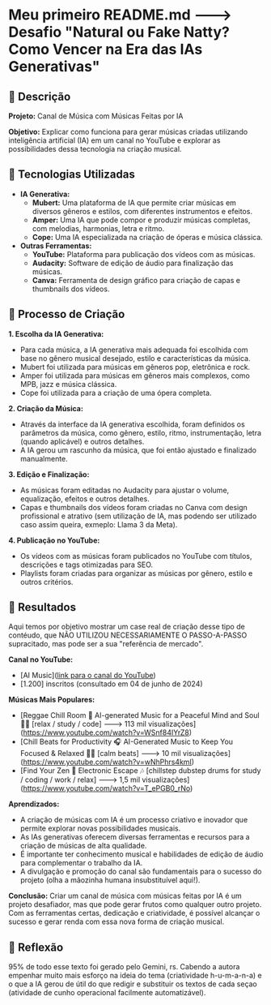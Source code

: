 # Meu primeiro README.md ---> Desafio "Natural ou Fake Natty? Como Vencer na Era das IAs Generativas"

## 📒 Descrição
**Projeto:** Canal de Música com Músicas Feitas por IA

**Objetivo:** Explicar como funciona para gerar músicas criadas utilizando inteligência artificial (IA) em um canal no YouTube e explorar as possibilidades dessa tecnologia na criação musical.


## 🤖 Tecnologias Utilizadas

* **IA Generativa:**
    * **Mubert:** Uma plataforma de IA que permite criar músicas em diversos gêneros e estilos, com diferentes instrumentos e efeitos.
    * **Amper:** Uma IA que pode compor e produzir músicas completas, com melodias, harmonias, letra e ritmo.
    * **Cope:** Uma IA especializada na criação de óperas e música clássica.
* **Outras Ferramentas:**
    * **YouTube:** Plataforma para publicação dos vídeos com as músicas.
    * **Audacity:** Software de edição de áudio para finalização das músicas.
    * **Canva:** Ferramenta de design gráfico para criação de capas e thumbnails dos vídeos.


## 🧐 Processo de Criação

**1. Escolha da IA Generativa:**
* Para cada música, a IA generativa mais adequada foi escolhida com base no gênero musical desejado, estilo e características da música.
* Mubert foi utilizada para músicas em gêneros pop, eletrônica e rock.
* Amper foi utilizada para músicas em gêneros mais complexos, como MPB, jazz e música clássica.
* Cope foi utilizada para a criação de uma ópera completa.

**2. Criação da Música:**
* Através da interface da IA generativa escolhida, foram definidos os parâmetros da música, como gênero, estilo, ritmo, instrumentação, letra (quando aplicável) e outros detalhes.
* A IA gerou um rascunho da música, que foi então ajustado e finalizado manualmente.

**3. Edição e Finalização:**
* As músicas foram editadas no Audacity para ajustar o volume, equalização, efeitos e outros detalhes.
* Capas e thumbnails dos vídeos foram criadas no Canva com design profissional e atrativo (sem utilização de IA, mas podendo ser utilizado caso assim queira, exmeplo: Llama 3 da Meta).

**4. Publicação no YouTube:**
* Os vídeos com as músicas foram publicados no YouTube com títulos, descrições e tags otimizadas para SEO.
* Playlists foram criadas para organizar as músicas por gênero, estilo e outros critérios.


##  🚀 Resultados
Aqui temos por objetivo mostrar um case real de criação desse tipo de contéudo, que NÃO UTILIZOU NECESSARIAMENTE O PASSO-A-PASSO supracitado, mas pode ser a sua "referência de mercado". 

**Canal no YouTube:**
* [AI Music]([link para o canal do YouTube](https://www.youtube.com/@ai_music_official/featured))
* [1.200] inscritos (consultado em 04 de junho de 2024)

**Músicas Mais Populares:**
* [Reggae Chill Room 🌴 AI-generated Music for a Peaceful Mind and Soul 🧘‍♂️ [relax / study / code] ---> 113 mil visualizações] (https://www.youtube.com/watch?v=WSnf84IYrZ8)
* [Chill Beats for Productivity 🎧 AI-Generated Music to Keep You Focused & Relaxed 🧘‍♀️ [calm beats] ---> 10 mil visualizações] (https://www.youtube.com/watch?v=wNhPhrs4kmI)
* [Find Your Zen 🌸 Electronic Escape 🎶 [chillstep dubstep drums for study / coding / work / relax] ---> 1,5 mil visualizações] (https://www.youtube.com/watch?v=T_ePGB0_rNo)

**Aprendizados:**
* A criação de músicas com IA é um processo criativo e inovador que permite explorar novas possibilidades musicais.
* As IAs generativas oferecem diversas ferramentas e recursos para a criação de músicas de alta qualidade.
* É importante ter conhecimento musical e habilidades de edição de áudio para complementar o trabalho da IA.
* A divulgação e promoção do canal são fundamentais para o sucesso do projeto (olha a mãozinha humana insubstituível aqui!).

**Conclusão:**
Criar um canal de música com músicas feitas por IA é um projeto desafiador, mas que pode gerar frutos como qualquer outro projeto. Com as ferramentas certas, dedicação e criatividade, é possível alcançar o sucesso e gerar renda com essa nova forma de criação musical.



## 💭 Reflexão
95% de todo esse texto foi gerado pelo Gemini, rs. Cabendo a autora empenhar muito mais esforço na ideia do tema (criatividade h-u-m-a-n-a) e o que a IA gerou de útil do que redigir e substituir os textos de cada seçao (atividade de cunho operacional facilmente automatizável). 

